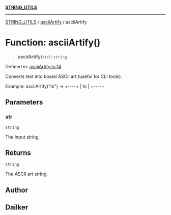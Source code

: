 [**STRING_UTILS**](../../README.md)

***

[STRING_UTILS](../../README.md) / [asciiArtify](../README.md) / asciiArtify

# Function: asciiArtify()

> **asciiArtify**(`str`): `string`

Defined in: [asciiArtify.ts:14](https://github.com/dailker/everyutil/blob/0ec5ce08552e5059ec58e2975404aeb74a6202b1/src/string/asciiArtify.ts#L14)

Converts text into boxed ASCII art (useful for CLI tools).

Example:
asciiArtify("hi") →
+----+
| hi |
+----+

## Parameters

### str

`string`

The input string.

## Returns

`string`

The ASCII art string.

## Author

## Dailker
